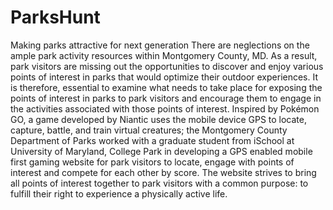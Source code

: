 # ParksHunt
Making parks attractive for next generation 
There are neglections on the ample park activity resources within Montgomery County, MD. As a result, park visitors are missing out the opportunities to discover and enjoy various points of interest in parks that would optimize their outdoor experiences. It is therefore, essential to examine what needs to take place for exposing the points of interest in parks to park visitors and encourage them to engage in the activities associated with those points of interest. Inspired by Pokémon GO, a game developed by Niantic uses the mobile device GPS to locate, capture, battle, and train virtual creatures; the Montgomery County Department of Parks worked with a graduate student from iSchool at University of Maryland, College Park in developing a GPS enabled mobile first gaming website for park visitors to locate, engage with points of interest and compete for each other by score. The website strives to bring all points of interest together to park visitors with a common purpose: to fulfill their right to experience a physically active life.
